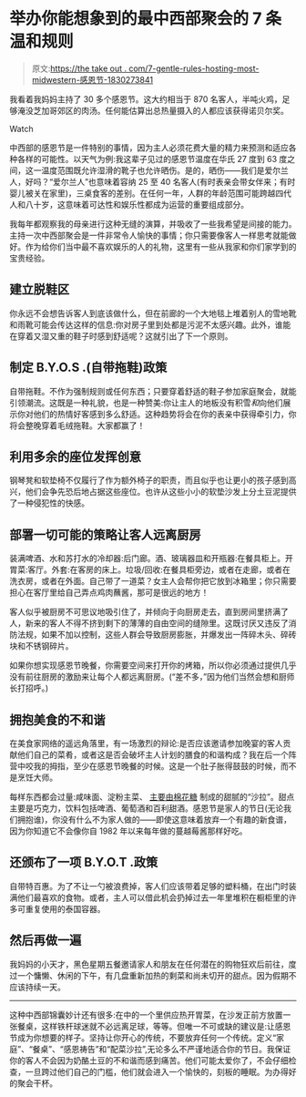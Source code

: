 # 举办你能想象到的最中西部聚会的 7 条温和规则

> 原文:[https://the take out . com/7-gentle-rules-hosting-most-midwestern-感恩节-1830273841](https://thetakeout.com/7-gentle-rules-hosting-most-midwestern-thanksgiving-1830273841)

我看着我妈妈主持了 30 多个感恩节。这大约相当于 870 名客人，半吨火鸡，足够淹没芝加哥郊区的肉汤。任何能估算出总热量摄入的人都应该获得诺贝尔奖。

Watch

中西部的感恩节是一件特别的事情，因为主人必须花费大量的精力来预测和适应各种各样的可能性。以天气为例:我这辈子见过的感恩节温度在华氏 27 度到 63 度之间，这一温度范围既允许湿滑的靴子也允许晒伤。是的，晒伤——我们是爱尔兰人，好吗？“爱尔兰人”也意味着容纳 25 至 40 名客人(有时表亲会带女伴来；有时婴儿被关在家里)，三桌食客的差别。在任何一年，人群的年龄范围可能跨越四代人和八十岁，这意味着可达性和娱乐性都成为运营的重要组成部分。

我每年都观察我的母亲进行这种无缝的演算，并吸收了一些我希望是间接的能力。主持一次中西部聚会是一件非常令人愉快的事情；你只需要像客人一样思考就能做好。作为给你们当中最不喜欢娱乐的人的礼物，这里有一些从我家和你们家学到的宝贵经验。

## **建立脱鞋区**

你永远不会想告诉客人到底该做什么，但在前廊的一个大地毯上堆着别人的雪地靴和雨靴可能会传达这样的信息:你对房子里到处都是污泥不太感兴趣。此外，谁能在穿着又湿又重的鞋子时感到舒适呢？这就引出了下一个原则。

## **制定 B.Y.O.S .(自带拖鞋)政策**

自带拖鞋。不作为强制规则或任何东西；只要穿着舒适的鞋子参加家庭聚会，就能引领潮流。这既是一种礼貌，也是一种赞美:你让主人的地板没有积雪*和*向他们展示你对他们的热情好客感到多么舒适。这种趋势将会在你的表亲中获得牵引力，你将会整晚穿着毛绒拖鞋。大家都赢了！

## **利用多余的座位发挥创意**

钢琴凳和软垫椅不仅履行了作为额外椅子的职责，而且似乎也让更小的孩子感到高兴，他们会争先恐后地占据这些座位。也许从这些小小的软垫沙发上分土豆泥提供了一种侵犯性的快感。

## **部署一切可能的策略让客人远离厨房**

装满啤酒、水和苏打水的冷却器:后门廊。酒、玻璃器皿和开瓶器:在餐具柜上。开胃菜:客厅。外套:在客房的床上。垃圾/回收:在餐具柜旁边，或者在走廊，或者在洗衣房，或者在外面。自己带了一道菜？女主人会帮你把它放到冰箱里；你只需要担心在客厅里给自己弄点鸡肉蘸酱，那可是很远的地方！

客人似乎被厨房不可思议地吸引住了，并倾向于向厨房走去，直到房间里挤满了人，新来的客人不得不挤到剩下的薄薄的自由空间的缝隙里。这既讨厌又违反了消防法规，如果不加以控制，这些人群会导致厨房膨胀，并爆发出一阵碎木头、碎砖块和不锈钢碎片。

如果你想实现感恩节晚餐，你需要空间来打开你的烤箱，所以你必须通过提供几乎没有前往厨房的激励来让每个人都远离厨房。(“差不多，”因为他们当然会想和厨师长打招呼。)

## **拥抱美食的不和谐**

在美食家网络的遥远角落里，有一场激烈的辩论:是否应该邀请参加晚宴的客人贡献他们自己的菜肴，或者这是否会破坏主人计划的膳食的和谐构成？我在后一个阵营中咬我的拇指，至少在感恩节晚餐的时候。这是一个肚子胀得鼓鼓的时候，而不是烹饪大师。

每样东西都会过量:咸味面、淀粉主菜、 [主要由棉花糖](https://thetakeout.com/recipe-green-stuff-dessert-south-side-chicago-irish-1830081804) 制成的甜腻的“沙拉”。甜点主要是巧克力，饮料包括啤酒、葡萄酒和百利甜酒。感恩节是家人的节日(无论我们拥抱谁)，你没有什么不为家人做的——即使这意味着放弃一个有趣的新食谱，因为你知道它不会像你自 1982 年以来每年做的蔓越莓酱那样好吃。

## **还颁布了一项 B.Y.O.T .政策**

自带特百惠。为了不让一勺被浪费掉，客人们应该带着足够的塑料桶，在出门时装满他们最喜欢的食物。或者，主人可以借此机会扔掉过去一年里堆积在橱柜里的许多可重复使用的泰国容器。

## **然后再做一遍**

我妈妈的小天才，黑色星期五餐邀请家人和朋友在任何潜在的购物狂欢后前往，度过一个慵懒、休闲的下午，有几盘重新加热的剩菜和尚未切开的甜点。因为假期不应该持续一天。

* * *

这种中西部锦囊妙计还有很多:在中的一个里供应热开胃菜，在沙发正前方放置一张餐桌，这样铁杆球迷就不必远离足球，等等。但唯一不可或缺的建议是:让感恩节成为你想要的样子。坚持让你开心的传统，不要放弃任何一个传统。定义“家庭”、“餐桌”、“感恩祷告”和“配菜沙拉”,无论多么不严谨地适合你的节日。我保证你的客人不会因为奶酪土豆的不和谐而感到痛苦。他们可能太爱你了，不会仔细检查，一旦跨过他们自己的门槛，他们就会进入一个愉快的，刻板的睡眠。为办得好的聚会干杯。